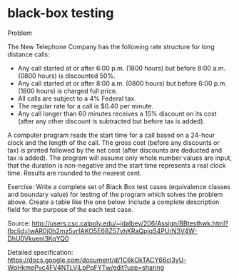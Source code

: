 # black-box testing
Problem
  
The New Telephone Company has the following rate structure for long distance calls:
  - Any call started at or after 6:00 p.m. (1800 hours) but before 8:00 a.m. (0800 hours) is discounted 50%.
  - Any call started at or after 8:00 a.m. (0800 hours) but before 6:00 p.m. (1800 hours) is charged full price.
  - All calls are subject to a 4% Federal tax.
  - The regular rate for a call is $0.40 per minute.
  - Any call longer than 60 minutes receives a 15% discount on its cost (after any other discount is subtracted but before tax is added).

A computer program reads the start time for a call based on a 24-hour clock and the length of the call. The gross cost (before any discounts or tax) is printed followed by the net cost (after discounts are deducted and tax is added).
The program will assume only whole number values are input, that the duration is non-negative and the start time represents a real clock time. Results are rounded to the nearest cent.

Exercise: Write a complete set of Black Box test cases (equivalence classes and boundary value) for testing of the program which solves the problem above. Create a table like the one below.  Include a complete description field for the purpose of the each test case.

Source: http://users.csc.calpoly.edu/~jdalbey/206/Assign/BBtesthwk.html?fbclid=IwAR0j0h2mz5vrfAKO5E68Z57vhKRaQpjqS4PUrN3V4W-DhU0Vkueni3KqYQ0

Detailed specification: https://docs.google.com/document/d/1C6kOkTACY66cl3yU-WqHkmePvc4FV4NTLVjLpPqFYTw/edit?usp=sharing
